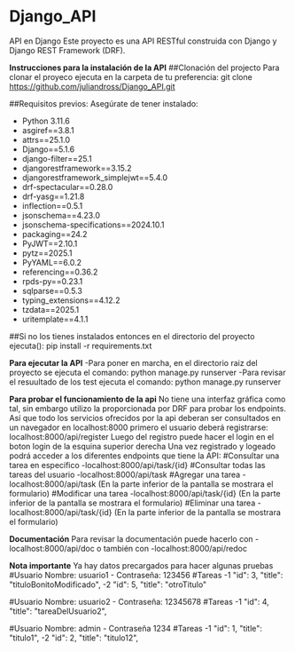 # Django_API
API en Django
Este proyecto es una API RESTful construida con Django y Django REST Framework (DRF).


**Instrucciones para la instalación de la API**
##Clonación del projecto
Para clonar el proyeco ejecuta en la carpeta de tu preferencia:
git clone https://github.com/juliandross/Django_API.git

##Requisitos previos:
Asegúrate de tener instalado:

- Python 3.11.6
- asgiref==3.8.1
- attrs==25.1.0
- Django==5.1.6
- django-filter==25.1
- djangorestframework==3.15.2
- djangorestframework_simplejwt==5.4.0
- drf-spectacular==0.28.0
- drf-yasg==1.21.8
- inflection==0.5.1
- jsonschema==4.23.0
- jsonschema-specifications==2024.10.1
- packaging==24.2
- PyJWT==2.10.1
- pytz==2025.1
- PyYAML==6.0.2
- referencing==0.36.2
- rpds-py==0.23.1
- sqlparse==0.5.3
- typing_extensions==4.12.2
- tzdata==2025.1
- uritemplate==4.1.1

##Si no los tienes instalados entonces en el directorio del proyecto ejecuta():
pip install -r requirements.txt

**Para ejecutar la API**
-Para poner en marcha, en el directorio raiz del proyecto se ejecuta el comando: python manage.py runserver
-Para revisar el resuultado de los test ejecuta el comando: python manage.py runserver

**Para probar el funcionamiento de la api**
No tiene una interfaz gráfica como tal, sin embargo utilizo la proporcionada por DRF para probar los endpoints.
Así que todo los servicios ofrecidos por la api deberan ser consultados en un navegador en localhost:8000
primero el usuario deberá registrarse: localhost:8000/api/register
Luego del registro puede hacer el login en el boton login de la esquina superior derecha
Una vez registrado y logeado podrá acceder a los diferentes endpoints que tiene la API:
#Consultar una tarea en especifico
-localhost:8000/api/task/{id}
#Consultar todas las tareas del usuario
-localhost:8000/api/task
#Agregar una tarea
-localhost:8000/api/task (En la parte inferior de la pantalla se mostrara el formulario)
#Modificar una tarea
-localhost:8000/api/task/{id} (En la parte inferior de la pantalla se mostrara el formulario)
#Eliminar una tarea
-localhost:8000/api/task/{id} (En la parte inferior de la pantalla se mostrara el formulario)

**Documentación**
Para revisar la documentación puede hacerlo con
-localhost:8000/api/doc
o también con
-localhost:8000/api/redoc

**Nota importante**
Ya hay datos precargados para hacer algunas pruebas
#Usuario
Nombre: usuario1 - Contraseña: 123456
#Tareas
-1
"id": 3,
"title": "tituloBonitoModificado",
-2
"id": 5,
"title": "otroTitulo"

#Usuario
Nombre: usuario2 - Contraseña: 12345678
#Tareas
-1
"id": 4,
"title": "tareaDelUsuario2",

#Usuario
Nombre: admin - Contraseña 1234
#Tareas
-1
"id": 1,
"title": "titulo1",
-2
"id": 2,
"title": "titulo12",
